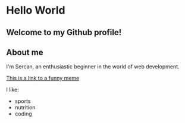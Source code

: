 # Hello World
## Welcome to my Github profile!

## About me
I'm Sercan, an enthusiastic beginner in the world of web development.

[This is a link to a funny meme](https://www.delicious.com.au/food-files/gallery/27-of-the-funniest-food-memes/rp8qaoht)


I like:
- sports
- nutrition
- coding

